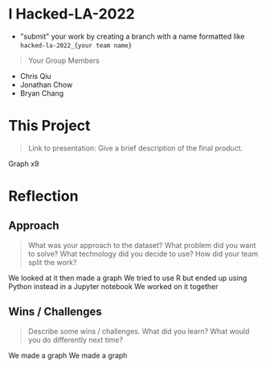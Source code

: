 # I Hacked-LA-2022
- "submit" your work by creating a branch with a name formatted like `hacked-la-2022_{your team name}`
  
> Your Group Members
- Chris Qiu
- Jonathan Chow
- Bryan Chang

# This Project
> Link to presentation: 
> Give a brief description of the final product. 

Graph x9

# Reflection
## Approach
> What was your approach to the dataset? What problem did you want to solve? What technology did you decide to use? How did your team split the work?

We looked at it then made a graph
We tried to use R but ended up using Python instead in a Jupyter notebook
We worked on it together

## Wins / Challenges
> Describe some wins / challenges. What did you learn? What would you do differently next time?

We made a graph 
We made a graph 
